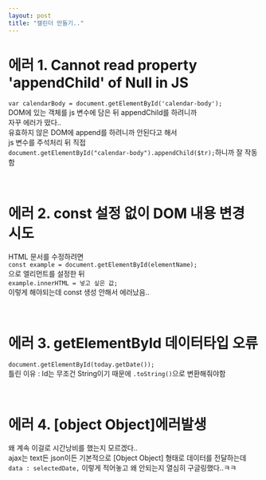 ```yaml
---
layout: post
title: "캘린더 만들기.."
---
```


# 에러 1. Cannot read property 'appendChild' of Null in JS
`var calendarBody = document.getElementById('calendar-body');`  
DOM에 있는 객체를 js 변수에 담은 뒤 appendChild를 하려니까  
자꾸 에러가 떴다..  
유효하지 않은 DOM에 append를 하려니까 안된다고 해서  
js 변수를 주석처리 뒤 직접  
`document.getElementById("calendar-body").appendChild($tr);`하니까 잘 작동함

<br>

# 에러 2. const 설정 없이 DOM 내용 변경 시도
HTML 문서를 수정하려면  
`const example = document.getElementById(elementName);`  
으로 엘리먼트를 설정한 뒤  
`example.innerHTML = 넣고 싶은 값;`  
이렇게 해야되는데 const 생성 안해서 에러났음..

<br>

# 에러 3. getElementById 데이터타입 오류
`document.getElementById(today.getDate());`  
틀린 이유 : Id는 무조건 String이기 때문에 `.toString()`으로 변환해줘야함  

<br>

# 에러 4. [object Object]에러발생
왜 계속 이걸로 시간낭비를 했는지 모르겠다..  
ajax는 text든 json이든 기본적으로 [Object Object] 형태로 데이터를 전달하는데  
`data : selectedDate,` 이렇게 적어놓고 왜 안되는지 열심히 구글링했다..ㅋㅋ  

